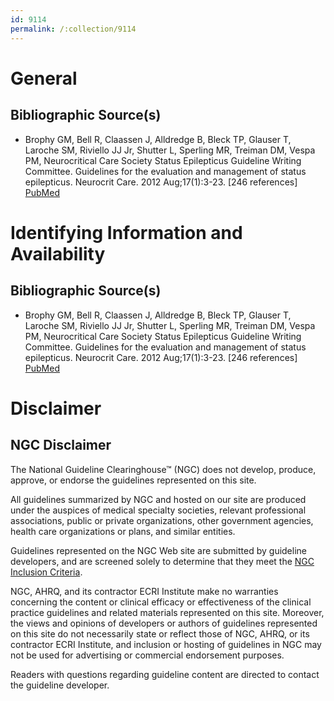 ```yaml
---
id: 9114
permalink: /:collection/9114
---
```


# General

## Bibliographic Source(s)

- Brophy GM, Bell R, Claassen J, Alldredge B, Bleck TP, Glauser T, Laroche SM, Riviello JJ Jr, Shutter L, Sperling MR, Treiman DM, Vespa PM, Neurocritical Care Society Status Epilepticus Guideline Writing Committee. Guidelines for the evaluation and management of status epilepticus. Neurocrit Care. 2012 Aug;17(1):3-23. [246 references] [ PubMed ](http://www.ncbi.nlm.nih.gov/entrez/query.fcgi?cmd=Retrieve&db=pubmed&dopt=Abstract&list_uids=22528274)

# Identifying Information and Availability

## Bibliographic Source(s)

- Brophy GM, Bell R, Claassen J, Alldredge B, Bleck TP, Glauser T, Laroche SM, Riviello JJ Jr, Shutter L, Sperling MR, Treiman DM, Vespa PM, Neurocritical Care Society Status Epilepticus Guideline Writing Committee. Guidelines for the evaluation and management of status epilepticus. Neurocrit Care. 2012 Aug;17(1):3-23. [246 references] [ PubMed ](http://www.ncbi.nlm.nih.gov/entrez/query.fcgi?cmd=Retrieve&db=pubmed&dopt=Abstract&list_uids=22528274)

# Disclaimer

## NGC Disclaimer

The National Guideline Clearinghouse™ (NGC) does not develop, produce, approve, or endorse the guidelines represented on this site.

All guidelines summarized by NGC and hosted on our site are produced under the auspices of medical specialty societies, relevant professional associations, public or private organizations, other government agencies, health care organizations or plans, and similar entities.

Guidelines represented on the NGC Web site are submitted by guideline developers, and are screened solely to determine that they meet the [NGC Inclusion Criteria](/help-and-about/summaries/inclusion-criteria).

NGC, AHRQ, and its contractor ECRI Institute make no warranties concerning the content or clinical efficacy or effectiveness of the clinical practice guidelines and related materials represented on this site. Moreover, the views and opinions of developers or authors of guidelines represented on this site do not necessarily state or reflect those of NGC, AHRQ, or its contractor ECRI Institute, and inclusion or hosting of guidelines in NGC may not be used for advertising or commercial endorsement purposes.

Readers with questions regarding guideline content are directed to contact the guideline developer.

